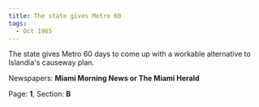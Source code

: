 ```yaml
---  
title: The state gives Metro 60  
tags:  
  - Oct 1965  
---  
```

  
The state gives Metro 60 days to come up with a workable alternative to Islandia's causeway plan.  
  
Newspapers: **Miami Morning News or The Miami Herald**  
  
Page: **1**, Section: **B** 
